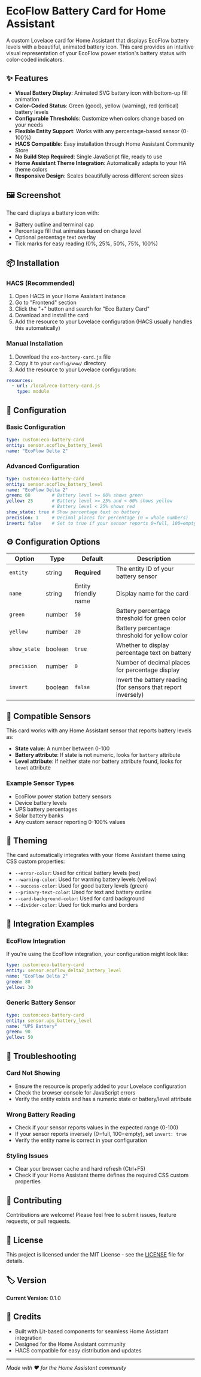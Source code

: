 # EcoFlow Battery Card for Home Assistant

A custom Lovelace card for Home Assistant that displays EcoFlow battery levels with a beautiful, animated battery icon. This card provides an intuitive visual representation of your EcoFlow power station's battery status with color-coded indicators.

## ✨ Features

- **Visual Battery Display**: Animated SVG battery icon with bottom-up fill animation
- **Color-Coded Status**: Green (good), yellow (warning), red (critical) battery levels
- **Configurable Thresholds**: Customize when colors change based on your needs
- **Flexible Entity Support**: Works with any percentage-based sensor (0-100%)
- **HACS Compatible**: Easy installation through Home Assistant Community Store
- **No Build Step Required**: Single JavaScript file, ready to use
- **Home Assistant Theme Integration**: Automatically adapts to your HA theme colors
- **Responsive Design**: Scales beautifully across different screen sizes

## 🖼️ Screenshot

The card displays a battery icon with:
- Battery outline and terminal cap
- Percentage fill that animates based on charge level
- Optional percentage text overlay
- Tick marks for easy reading (0%, 25%, 50%, 75%, 100%)

## 📦 Installation

### HACS (Recommended)

1. Open HACS in your Home Assistant instance
2. Go to "Frontend" section
3. Click the "+" button and search for "Eco Battery Card"
4. Download and install the card
5. Add the resource to your Lovelace configuration (HACS usually handles this automatically)

### Manual Installation

1. Download the `eco-battery-card.js` file
2. Copy it to your `config/www/` directory
3. Add the resource to your Lovelace configuration:

```yaml
resources:
  - url: /local/eco-battery-card.js
    type: module
```

## 🔧 Configuration

### Basic Configuration

```yaml
type: custom:eco-battery-card
entity: sensor.ecoflow_battery_level
name: "EcoFlow Delta 2"
```

### Advanced Configuration

```yaml
type: custom:eco-battery-card
entity: sensor.ecoflow_battery_level
name: "EcoFlow Delta 2"
green: 60        # Battery level >= 60% shows green
yellow: 25       # Battery level >= 25% and < 60% shows yellow
                 # Battery level < 25% shows red
show_state: true # Show percentage text on battery
precision: 1     # Decimal places for percentage (0 = whole numbers)
invert: false    # Set to true if your sensor reports 0=full, 100=empty
```

## ⚙️ Configuration Options

| Option | Type | Default | Description |
|--------|------|---------|-------------|
| `entity` | string | **Required** | The entity ID of your battery sensor |
| `name` | string | Entity friendly name | Display name for the card |
| `green` | number | `50` | Battery percentage threshold for green color |
| `yellow` | number | `20` | Battery percentage threshold for yellow color |
| `show_state` | boolean | `true` | Whether to display percentage text on battery |
| `precision` | number | `0` | Number of decimal places for percentage display |
| `invert` | boolean | `false` | Invert the battery reading (for sensors that report inversely) |

## 🔌 Compatible Sensors

This card works with any Home Assistant sensor that reports battery levels as:
- **State value**: A number between 0-100
- **Battery attribute**: If state is not numeric, looks for `battery` attribute
- **Level attribute**: If neither state nor battery attribute found, looks for `level` attribute

### Example Sensor Types
- EcoFlow power station battery sensors
- Device battery levels
- UPS battery percentages
- Solar battery banks
- Any custom sensor reporting 0-100% values

## 🎨 Theming

The card automatically integrates with your Home Assistant theme using CSS custom properties:

- `--error-color`: Used for critical battery levels (red)
- `--warning-color`: Used for warning battery levels (yellow)  
- `--success-color`: Used for good battery levels (green)
- `--primary-text-color`: Used for text and battery outline
- `--card-background-color`: Used for card background
- `--divider-color`: Used for tick marks and borders

## 🔧 Integration Examples

### EcoFlow Integration

If you're using the EcoFlow integration, your configuration might look like:

```yaml
type: custom:eco-battery-card
entity: sensor.ecoflow_delta2_battery_level
name: "EcoFlow Delta 2"
green: 80
yellow: 30
```

### Generic Battery Sensor

```yaml
type: custom:eco-battery-card
entity: sensor.ups_battery_level  
name: "UPS Battery"
green: 90
yellow: 50
```

## 🐛 Troubleshooting

### Card Not Showing
- Ensure the resource is properly added to your Lovelace configuration
- Check the browser console for JavaScript errors
- Verify the entity exists and has a numeric state or battery/level attribute

### Wrong Battery Reading
- Check if your sensor reports values in the expected range (0-100)
- If your sensor reports inversely (0=full, 100=empty), set `invert: true`
- Verify the entity name is correct in your configuration

### Styling Issues
- Clear your browser cache and hard refresh (Ctrl+F5)
- Check if your Home Assistant theme defines the required CSS custom properties

## 🤝 Contributing

Contributions are welcome! Please feel free to submit issues, feature requests, or pull requests.

## 📄 License

This project is licensed under the MIT License - see the [LICENSE](LICENSE) file for details.

## 🏷️ Version

**Current Version**: 0.1.0

## 🙏 Credits

- Built with Lit-based components for seamless Home Assistant integration
- Designed for the Home Assistant community
- HACS compatible for easy distribution and updates

---

*Made with ❤️ for the Home Assistant community*
